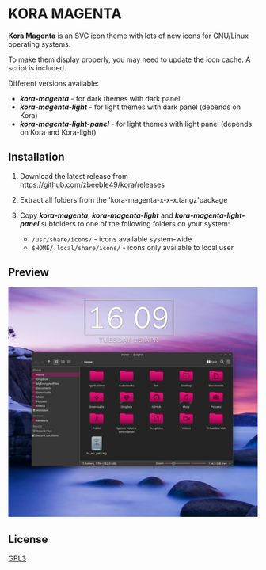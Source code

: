 # KORA MAGENTA

**Kora Magenta** is an SVG icon theme with lots of new icons for GNU/Linux operating systems.

To make them display properly, you may need to update the icon cache. A script is included.

Different versions available:
* ***kora-magenta*** - for dark themes with dark panel
* ***kora-magenta-light*** - for light themes with dark panel (depends on Kora)
* ***kora-magenta-light-panel*** - for light themes with light panel (depends on Kora and Kora-light)


## Installation

1. Download the latest release from https://github.com/zbeeble49/kora/releases
2. Extract all folders from the 'kora-magenta-x-x-x.tar.gz'package
3. Copy ***kora-magenta***, ***kora-magenta-light*** and ***kora-magenta-light-panel*** subfolders to one of the following folders on your system:

    * `/usr/share/icons/` - icons available system-wide
    * `$HOME/.local/share/icons/` - icons only available to local user


## Preview

![screenshot of the kora-magenta icon theme](screenshot_kora-magenta.png)


## License

[GPL3](https://www.gnu.org/licenses/gpl-3.0-standalone.html)
